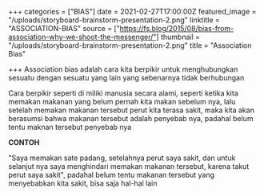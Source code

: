 +++
categories = ["BIAS"]
date = 2021-02-27T17:00:00Z
featured_image = "/uploads/storyboard-brainstorm-presentation-2.png"
linktitle = "ASSOCIATION-BIAS"
source = ["https://fs.blog/2015/08/bias-from-association-why-we-shoot-the-messenger/"]
thumbnail = "/uploads/storyboard-brainstorm-presentation-2.png"
title = "Association Bias"

+++
Association bias adalah cara kita berpikir untuk menghubungkan sesuatu dengan sesuatu yang lain yang sebenarnya tidak berhubungan<!--more-->

Cara berpikir seperti di miliki manusia secara alami, seperti ketika kita memakan makanan yang belum pernah kita makan sebelum nya, lalu setelah memakan makanan tersebut perut kita terasa sakit, maka kita akan berasumsi bahwa makanan tersebut adalah penyebab nya, padahal belum tentu maknan tersebut penyebab nya

**CONTOH**

"Saya memakan sate padang, setelahnya perut saya sakit, dan untuk selanjut nya saya menghindari memakan makanan tersebut, karena takut perut saya sakit", padahal belum tentu makanan tersebut yang menyebabkan kita sakit, bisa saja hal-hal lain